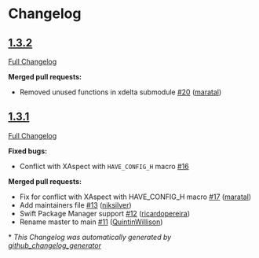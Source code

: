 # Changelog

## [1.3.2](https://github.com/ably/delta-codec-cocoa/tree/1.3.2)

[Full Changelog](https://github.com/ably/delta-codec-cocoa/compare/1.3.1...1.3.2)

**Merged pull requests:**

- Removed unused functions in xdelta submodule [\#20](https://github.com/ably/delta-codec-cocoa/pull/20) ([maratal](https://github.com/maratal))

## [1.3.1](https://github.com/ably/delta-codec-cocoa/tree/1.3.1)

[Full Changelog](https://github.com/ably/delta-codec-cocoa/compare/1.3.0...1.3.1)

**Fixed bugs:**

- Conflict with XAspect with `HAVE_CONFIG_H` macro [\#16](https://github.com/ably/delta-codec-cocoa/issues/16)

**Merged pull requests:**

- Fix for conflict with XAspect with HAVE\_CONFIG\_H macro [\#17](https://github.com/ably/delta-codec-cocoa/pull/17) ([maratal](https://github.com/maratal))
- Add maintainers file [\#13](https://github.com/ably/delta-codec-cocoa/pull/13) ([niksilver](https://github.com/niksilver))
- Swift Package Manager support [\#12](https://github.com/ably/delta-codec-cocoa/pull/12) ([ricardopereira](https://github.com/ricardopereira))
- Rename master to main [\#11](https://github.com/ably/delta-codec-cocoa/pull/11) ([QuintinWillison](https://github.com/QuintinWillison))



\* *This Changelog was automatically generated by [github_changelog_generator](https://github.com/github-changelog-generator/github-changelog-generator)*

